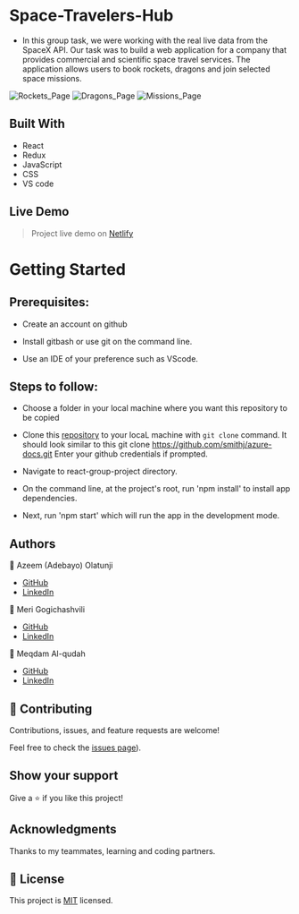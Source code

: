 # Space-Travelers-Hub
- In this group task, we were working with the real live data from the SpaceX API. Our task was to build a web application for a company that provides commercial and scientific space travel services. The application allows users to book rockets, dragons and join selected space missions.

![Rockets_Page](https://github.com/Meri-MG/react-group-project/development/src/rockets.png)
![Dragons_Page](https://github.com/Meri-MG/react-group-project/development/src/dragons.png)
![Missions_Page](https://github.com/Meri-MG/react-group-project/development/src/missions.png)

## Built With

- React
- Redux
- JavaScript
- CSS
- VS code

## Live Demo

> Project live demo on [Netlify]()


# Getting Started
## Prerequisites:


- Create an account on github

- Install gitbash or use git on the command line.

- Use an IDE of your preference such as VScode.

## Steps to follow:

- Choose a folder in your local machine where you want this repository to be copied

- Clone this [repository](https://github.com/Meri-MG/react-group-project) to your locaL machine with `git clone` command.
It should look similar to this git clone https://github.com/smithj/azure-docs.git Enter your github credentials if prompted.

- Navigate to react-group-project directory.

- On the command line, at the project's root, run 'npm install' to install app dependencies.

- Next, run 'npm start' which will run the app in the development mode.


## Authors

 :man: Azeem (Adebayo) Olatunji

- [GitHub](https://github.com/zemola)
- [LinkedIn](https://www.linkedin.com/in/olatunjiazeem/)

:woman: Meri Gogichashvili
- [GitHub](https://github.com/Meri-MG) 
- [LinkedIn](https://www.linkedin.com/in/meri-gogichashvili/)

:man:  Meqdam Al-qudah

- [GitHub](https://github.com/MeqdamAlqudah)
- [LinkedIn](https://www.linkedin.com/in/meqdam-al-qudah/)

## 🤝 Contributing

Contributions, issues, and feature requests are welcome!

Feel free to check the [issues page](https://github.com/Meri-MG/react-group-project/issues)).

## Show your support

Give a ⭐️ if you like this project!

## Acknowledgments
Thanks to my teammates, learning and coding partners.

## 📝 License

This project is [MIT](./MIT.md) licensed.
